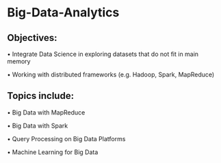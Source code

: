 # Big-Data-Analytics

## **Objectives:**

• Integrate Data Science in exploring datasets that do not fit in main memory

• Working with distributed frameworks (e.g. Hadoop, Spark, MapReduce)

## **Topics include:**

• Big Data with MapReduce

• Big Data with Spark

• Query Processing on Big Data Platforms 

• Machine Learning for Big Data

